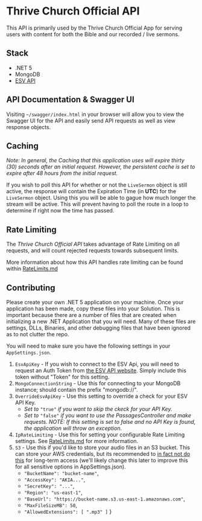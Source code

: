# Thrive Church Official API
This API is primarily used by the Thrive Church Official App for serving users with content for both the Bible and our recorded / live sermons.

## Stack
- .NET 5
- MongoDB
- [ESV API](https://api.esv.org/)

## API Documentation & Swagger UI
Visiting `~/swagger/index.html` in your browser will allow you to view the Swagger UI for the API and easily send API requests as well as view response objects.

## Caching
*Note: In general, the Caching that this application uses will expire thirty (30) seconds after an initial request. However, the persistent cache is set to expire after 48 hours from the initial request.*

If you wish to poll this API for whether or not the `LiveSermon` object is still active, the response will contain the Expiration Time (in **UTC**) for the `LiveSermon` object. Using this you will be able to gague how much longer the stream will be active. This will prevent having to poll the route in a loop to determine if right now the time has passed.

## Rate Limiting
The _Thrive Church Official API_ takes advantage of Rate Limiting on all requests, and will count rejected requests towards subsequent limits.

More information about how this API handles rate limiting can be found within [RateLimits.md](https://github.com/ThriveCommunityChurch/ThriveChurchOfficialAPI/blob/master/RateLimits.md)

## Contributing
Please create your own .NET 5 application on your machine. Once your application has been made, copy these files into your Solution. This is important because there are a number of files that are created when initializing a new .NET Application that you will need. Many of these files are settings, DLLs, Binaries, and other debugging files that have been ignored as to not clutter the repo. 

You will need to make sure you have the following settings in your `AppSettings.json`. 
  1. `EsvApiKey` - If you wish to connect to the ESV Api, you will need to request an Auth Token from [the ESV API website](https://api.esv.org/). Simply include this token without "Token" for this setting.
  2. `MongoConnectionString` - Use this for connecting to your MongoDB instance; should contain the prefix "mongodb://".
  3. `OverrideEsvApiKey` - Use this setting to override a check for your ESV API Key.
      - _Set to_ `"true"` _if you want to skip the ckeck for your API Key._
      - _Set to_ `"false"` _if you want to use the PassagesController and make requests. NOTE: If this setting is set to false and no API Key is found, the application will throw an exception._
  4. `IpRateLimiting` - Use this for setting your configurable Rate Limiting settings. See [RateLimits.md](https://github.com/ThriveCommunityChurch/ThriveChurchOfficialAPI/blob/master/RateLimits.md) for more information.
  5. `S3` - Use this if you'd like to store your audio files in an S3 bucket. This can store your AWS credentials, but its recommended to [in fact not do this](https://docs.aws.amazon.com/IAM/latest/UserGuide/best-practices.html#update-access-keys) for long-term access (we'll likely change this later to improve this for all sensitive options in AppSettings.json).
     - `"BucketName": "bucket-name"`,
     - `"AccessKey": "AKIA..."`,
     - `"SecretKey": "..."`,
     - `"Region": "us-east-1"`,
     - `"BaseUrl": "https://bucket-name.s3.us-east-1.amazonaws.com"`,
     - `"MaxFileSizeMB": 50`,
     - `"AllowedExtensions": [ ".mp3" ]`
}
